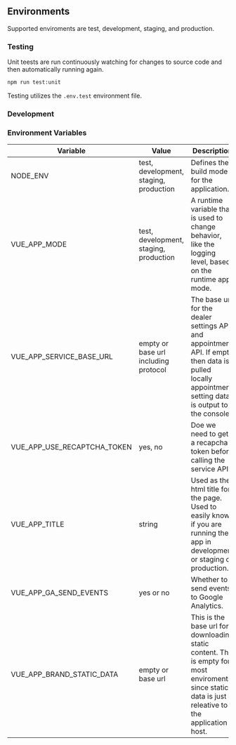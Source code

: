 ## Environments
Supported enviroments are test, development, staging, and production.
### Testing
Unit teests are run continuously watching for changes to source code and then automatically running again.
```bash
npm run test:unit
```
Testing utilizes the `.env.test` environment file.
### Development 
### Environment Variables
|Variable|Value|Description|
|--------|-----|-----------|
|NODE_ENV|test, development, staging, production|Defines the build mode for the application.|
|VUE_APP_MODE|test, development, staging, production|A runtime variable that is used to change behavior, like the logging level, based on the runtime app mode.|
|VUE_APP_SERVICE_BASE_URL|empty or base url including protocol|The base url for the dealer settings API and appointment API.  If empty then data is pulled locally appointment setting data is output to the console.
|VUE_APP_USE_RECAPTCHA_TOKEN|yes, no|Doe we need to get a recapcha token before calling the service APIs.
|VUE_APP_TITLE|string|Used as the html title for the page.  Used to easily know if you are running the app in development or staging or production.|
|VUE_APP_GA_SEND_EVENTS|yes or no|Whether to send events to Google Analytics.|
|VUE_APP_BRAND_STATIC_DATA|empty or base url|This is the base url for downloading static content.  This is empty for most enviroments since static data is just releative to the application host.|
